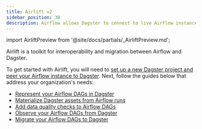```yaml
---
title: Airlift v2
sidebar_position: 30
description: Airflow allows Dagster to connect to live Airflow instances through Airflow’s REST API to observe Airflow executions as they happen, allowing you to easily transition the operation of Airflow pipelines into Dagster, or use Dagster as the control plane across multiple Airflow instances.
---
```


import AirliftPreview from '@site/docs/partials/\_AirliftPreview.md';

<AirliftPreview />

Airlift is a toolkit for interoperability and migration between Airflow and Dagster.

To get started with Airlift, you will need to [set up a new Dagster project and peer your Airflow instance to Dagster](/guides/labs/airlift/setup-and-peer). Next, follow the guides below that address your organization's needs:

* [Represent your Airflow DAGs in Dagster](/guides/labs/airlift/represent-airflow-dags-in-dagster)
* [Materialize Dagster assets from Airflow runs](/guides/labs/airlift/materialize-dagster-assets-from-airflow-runs)
* [Add data quality checks to Airflow DAGs](/guides/labs/airlift/add-data-quality-checks-to-airflow-dags)
* [Observe your Airflow DAGs from Dagster](/guides/labs/airlift/observe-airflow-dags-from-dagster)
* [Migrate your Airflow DAGs to Dagster](/guides/labs/airlift/migrate-airflow-dags)
